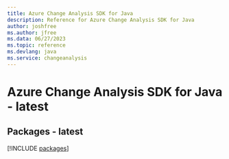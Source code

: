 ```yaml
---
title: Azure Change Analysis SDK for Java
description: Reference for Azure Change Analysis SDK for Java
author: joshfree
ms.author: jfree
ms.data: 06/27/2023
ms.topic: reference
ms.devlang: java
ms.service: changeanalysis
---
```

# Azure Change Analysis SDK for Java - latest
## Packages - latest
[!INCLUDE [packages](change-analysis-index.md)]